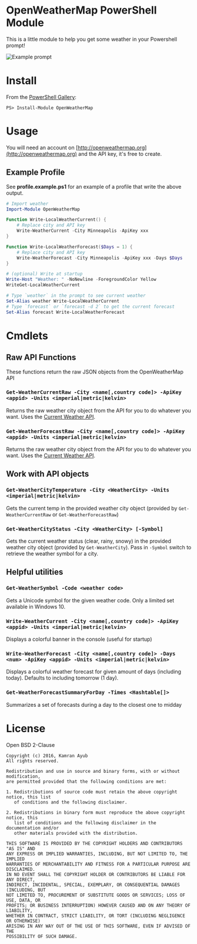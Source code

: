 # OpenWeatherMap PowerShell Module

This is a little module to help you get some weather in your Powershell prompt!

![Example prompt](https://cloud.githubusercontent.com/assets/563819/17570839/a00433aa-5f13-11e6-88d6-b6b75d43dfd5.png)

# Install

From the [PowerShell Gallery](https://www.powershellgallery.com):

    PS> Install-Module OpenWeatherMap

# Usage

You will need an account on [http://openweathermap.org](http://openweathermap.org) and the API key, it's free to create.

## Example Profile

See **profile.example.ps1** for an example of a profile that write the above output.

```powershell
# Import weather
Import-Module OpenWeatherMap

Function Write-LocalWeatherCurrent() {
    # Replace city and API key
    Write-WeatherCurrent -City Minneapolis -ApiKey xxx
}

Function Write-LocalWeatherForecast($Days = 1) {
    # Replace city and API key
    Write-WeatherForecast -City Minneapolis -ApiKey xxx -Days $Days
}

# (optional) Write at startup
Write-Host "Weather: " -NoNewline -ForegroundColor Yellow
WriteGet-LocalWeatherCurrent

# Type `weather` in the prompt to see current weather
Set-Alias weather Write-LocalWeatherCurrent
# Type `forecast` or `forecast -d 2` to get the current forecast
Set-Alias forecast Write-LocalWeatherForecast
```

# Cmdlets

## Raw API Functions

These functions return the raw JSON objects from the OpenWeatherMap API

### `Get-WeatherCurrentRaw -City <name[,country code]> -ApiKey <appid> -Units <imperial|metric|kelvin>`

Returns the raw weather city object from the API for you to do whatever you want. 
Uses the [Current Weather API](http://openweathermap.org/current).

### `Get-WeatherForecastRaw -City <name[,country code]> -ApiKey <appid> -Units <imperial|metric|kelvin>`

Returns the raw weather city object from the API for you to do whatever you want. 
Uses the [Current Weather API](http://openweathermap.org/current).

## Work with API objects

### `Get-WeatherCityTemperature -City <WeatherCity> -Units <imperial|metric|kelvin>`

Gets the current temp in the provided weather city object (provided by `Get-WeatherCurrentRaw` or `Get-WeatherForecastRaw`)

### `Get-WeatherCityStatus -City <WeatherCity> [-Symbol]`

Gets the current weather status (clear, rainy, snowy) in the provided weather city object (provided by `Get-WeatherCity`).
Pass in `-Symbol` switch to retrieve the weather symbol for a city.

## Helpful utilities

### `Get-WeatherSymbol -Code <weather code>`

Gets a Unicode symbol for the given weather code. Only a limited set available in Windows 10.

### `Write-WeatherCurrent -City <name[,country code]> -ApiKey <appid> -Units <imperial|metric|kelvin>`

Displays a colorful banner in the console (useful for startup)

### `Write-WeatherForecast -City <name[,country code]> -Days <num> -ApiKey <appid> -Units <imperial|metric|kelvin>`

Displays a colorful weather forecast for given amount of days (including today). Defaults to including tomorrow (1 day).

### `Get-WeatherForecastSummaryForDay -Times <Hashtable[]>`

Summarizes a set of forecasts during a day to the closest one to midday

# License

Open BSD 2-Clause

```
Copyright (c) 2016, Kamran Ayub
All rights reserved.

Redistribution and use in source and binary forms, with or without modification, 
are permitted provided that the following conditions are met:

1. Redistributions of source code must retain the above copyright notice, this list 
   of conditions and the following disclaimer.

2. Redistributions in binary form must reproduce the above copyright notice, this 
   list of conditions and the following disclaimer in the documentation and/or 
   other materials provided with the distribution.

THIS SOFTWARE IS PROVIDED BY THE COPYRIGHT HOLDERS AND CONTRIBUTORS "AS IS" AND 
ANY EXPRESS OR IMPLIED WARRANTIES, INCLUDING, BUT NOT LIMITED TO, THE IMPLIED 
WARRANTIES OF MERCHANTABILITY AND FITNESS FOR A PARTICULAR PURPOSE ARE DISCLAIMED. 
IN NO EVENT SHALL THE COPYRIGHT HOLDER OR CONTRIBUTORS BE LIABLE FOR ANY DIRECT, 
INDIRECT, INCIDENTAL, SPECIAL, EXEMPLARY, OR CONSEQUENTIAL DAMAGES (INCLUDING, BUT 
NOT LIMITED TO, PROCUREMENT OF SUBSTITUTE GOODS OR SERVICES; LOSS OF USE, DATA, OR 
PROFITS; OR BUSINESS INTERRUPTION) HOWEVER CAUSED AND ON ANY THEORY OF LIABILITY, 
WHETHER IN CONTRACT, STRICT LIABILITY, OR TORT (INCLUDING NEGLIGENCE OR OTHERWISE) 
ARISING IN ANY WAY OUT OF THE USE OF THIS SOFTWARE, EVEN IF ADVISED OF THE 
POSSIBILITY OF SUCH DAMAGE.
```